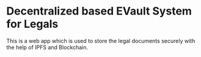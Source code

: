 # Decentralized based EVault System for Legals

This is a web app which is used to store the legal documents securely with the help of IPFS and Blockchain.